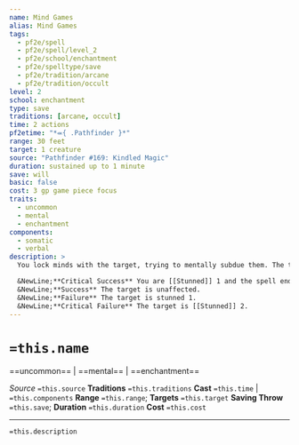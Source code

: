 ```yaml
---
name: Mind Games
alias: Mind Games
tags:
  - pf2e/spell
  - pf2e/spell/level_2
  - pf2e/school/enchantment
  - pf2e/spelltype/save
  - pf2e/tradition/arcane
  - pf2e/tradition/occult
level: 2
school: enchantment
type: save
traditions: [arcane, occult]
time: 2 actions
pf2etime: "*⬺{ .Pathfinder }*"
range: 30 feet
target: 1 creature
source: "Pathfinder #169: Kindled Magic"
duration: sustained up to 1 minute
save: will
basic: false
cost: 3 gp game piece focus
traits:
  - uncommon
  - mental
  - enchantment
components:
  - somatic
  - verbal
description: >
  You lock minds with the target, trying to mentally subdue them. The target must attempt a Will save. Each time you Sustain this Spell, the target attempts another Will save.

  &NewLine;**Critical Success** You are [[Stunned]] 1 and the spell ends.
  &NewLine;**Success** The target is unaffected.
  &NewLine;**Failure** The target is stunned 1.
  &NewLine;**Critical Failure** The target is [[Stunned]] 2.
---
```

# `=this.name`
==uncommon== | ==mental== | ==enchantment==

*Source* `=this.source`
**Traditions** `=this.traditions`
**Cast** `=this.time` | `=this.components`
**Range** `=this.range`; **Targets** `=this.target`
**Saving Throw** `=this.save`; **Duration** `=this.duration`
**Cost** `=this.cost` 
***
`=this.description`